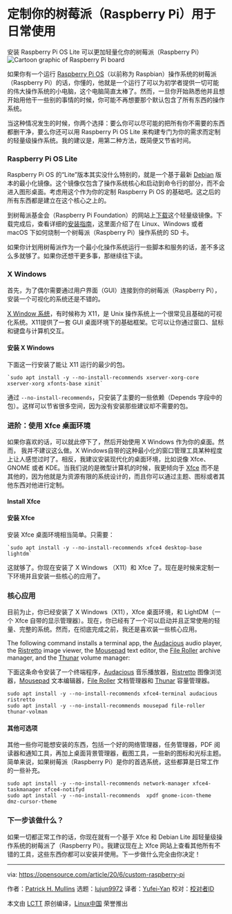 [#]: collector: (lujun9972)
[#]: translator: (Yufei-Yan)
[#]: reviewer: ( )
[#]: publisher: ( )
[#]: url: ( )
[#]: subject: (Customize your Raspberry Pi operating system for everyday use)
[#]: via: (https://opensource.com/article/20/6/custom-raspberry-pi)
[#]: author: (Patrick H. Mullins https://opensource.com/users/pmullins)

定制你的树莓派（Raspberry Pi）用于日常使用
======

安装 Raspberry Pi OS Lite 可以更加轻量化你的树莓派（Raspberry Pi）
![Cartoon graphic of Raspberry Pi board][1]

如果你有一个运行 [Raspberry Pi OS][2]（以前称为 Raspbian）操作系统的树莓派（Raspberry Pi）的话，你懂的，他就是一个运行了可以为初学者提供一切可能的伟大操作系统的小电脑，这个电脑简直太棒了。然而，一旦你开始熟悉他并且想开始用他干一些别的事情的时候，你可能不再想要那个默认包含了所有东西的操作系统。

当这种情况发生的时候，你两个选择：要么你可以尽可能的把所有你不需要的东西都删干净，要么你还可以用 Raspberry Pi OS Lite 来构建专门为你的需求而定制的轻量级操作系统。我的建议是，用第二种方法，既简便又节省时间。

### Raspberry Pi OS Lite

Raspberry Pi OS 的“Lite”版本其实没什么特别的，就是一个基于最新 [Debian][3] 版本的最小化镜像。这个镜像仅包含了操作系统核心和启动到命令行的部分，而不会进入图形桌面。考虑用这个作为你的定制 Raspberry Pi OS 的基础吧。这之后的所有东西都是建立在这个核心之上的。

到树莓派基金会（Raspberry Pi Foundation）的网站上[下载][2]这个轻量级镜像。下载完成后，查看详细的[安装指南][4]，这里面介绍了在 Linux、Windows 或者 macOS 下如何烧制一个树莓派（Raspberry Pi）操作系统的 SD 卡。

如果你计划用树莓派作为一个最小化操作系统运行一些脚本和服务的话，差不多这么多就够了。如果你还想干更多事，那继续往下读。

### X Windows

首先，为了偶尔需要通过用户界面（GUI）连接到你的树莓派（Raspberry Pi），安装一个可视化的系统还是不错的。

[X Window 系统][5]，有时候称为 X11，是 Unix 操作系统上一个很常见且基础的可视化系统。X11提供了一套 GUI 桌面环境下的基础框架。它可以让你通过窗口、鼠标和键盘与计算机交互。

#### 安装 X Windows

下面这一行安装了能让 X11 运行的最少的包。

```
`sudo apt install -y --no-install-recommends xserver-xorg-core xserver-xorg xfonts-base xinit`
```

通过 `--no-install-recommends`，只安装了主要的一些依赖（Depends 字段中的包）。这样可以节省很多空间，因为没有安装那些建议却不需要的包。

### 进阶：使用 Xfce 桌面环境

如果你喜欢的话，可以就此停下了，然后开始使用 X Windows 作为你的桌面。然而， 我并不建议这么做。X Windows自带的这种最小化的窗口管理工具某种程度上让人感觉过时了。相反，我建议安装现代化的桌面环境，比如说像 Xfce、GNOME 或者 KDE。当我们说的是微型计算机的时候，我更倾向于 [Xfce][6] 而不是其他的，因为他就是为资源有限的系统设计的，而且你可以通过主题、图标或者其他东西对他进行定制。

#### Install Xfce
#### 安装 Xfce

安装 Xfce 桌面环境相当简单。只需要：

```
`sudo apt install -y --no-install-recommends xfce4 desktop-base lightdm`
```

这就够了。你现在安装了 X Windows （X11）和 Xfce 了。现在是时候来定制一下环境并且安装一些核心的应用了。

### 核心应用

目前为止，你已经安装了 X Windows（X11），Xfce 桌面环境，和 LightDM（一个 Xfce 自带的显示管理器）。现在，你已经有了一个可以启动并且正常使用的轻量、完整的系统。然而，在彻底完成之前，我还是喜欢装一些核心应用。

The following command installs a terminal app, the [Audacious][7] audio player, the [Ristretto][8] image viewer, the [Mousepad][9] text editor, the [File Roller][10] archive manager, and the [Thunar][11] volume manager:

下面这条命令安装了一个终端程序，[Audacious][7] 音乐播放器，[Ristretto][8] 图像浏览器，[Mousepad][9] 文本编辑器，[File Roller][10] 文档管理器和 [Thunar][11] 容量管理器。

```
sudo apt install -y --no-install-recommends xfce4-terminal audacious ristretto
sudo apt install -y --no-install-recommends mousepad file-roller thunar-volman
```

#### 其他可选项

其他一些你可能想安装的东西，包括一个好的网络管理器，任务管理器，PDF 阅读器和通知工具，再加上桌面背景管理器，截图工具，一些新的图标和光标主题。简单来说，如果树莓派（Raspberry Pi）是你的首选系统，这些都算是日常工作的一些补充。


```
sudo apt install -y --no-install-recommends network-manager xfce4-taskmanager xfce4-notifyd
sudo apt install -y --no-install-recommends  xpdf gnome-icon-theme dmz-cursor-theme
```

### 下一步该做什么？

如果一切都正常工作的话，你现在就有一个基于 Xfce 和 Debian Lite 超轻量级操作系统的树莓派了（Raspberry Pi）。我建议现在上 Xfce 网站上查看其他所有不错的工具，这些东西你都可以安装并使用。下一步做什么完全由你决定！

--------------------------------------------------------------------------------

via: https://opensource.com/article/20/6/custom-raspberry-pi

作者：[Patrick H. Mullins][a]
选题：[lujun9972][b]
译者：[Yufei-Yan](https://github.com/Yufei-Yan)
校对：[校对者ID](https://github.com/校对者ID)

本文由 [LCTT](https://github.com/LCTT/TranslateProject) 原创编译，[Linux中国](https://linux.cn/) 荣誉推出

[a]: https://opensource.com/users/pmullins
[b]: https://github.com/lujun9972
[1]: https://opensource.com/sites/default/files/styles/image-full-size/public/lead-images/raspberrypi_cartoon.png?itok=m3TcBONJ (Cartoon graphic of Raspberry Pi board)
[2]: https://www.raspberrypi.org/downloads/raspberry-pi-os/
[3]: https://www.debian.org/
[4]: https://www.raspberrypi.org/documentation/installation/installing-images/README.md
[5]: https://en.wikipedia.org/wiki/X_Window_System
[6]: http://xfce.org
[7]: https://audacious-media-player.org/
[8]: https://docs.xfce.org/apps/ristretto/start
[9]: https://github.com/codebrainz/mousepad
[10]: https://gitlab.gnome.org/GNOME/file-roller
[11]: https://docs.xfce.org/xfce/thunar/thunar-volman
[12]: https://goodies.xfce.org/
